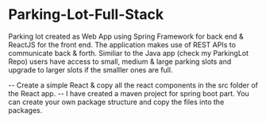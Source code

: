 # Parking-Lot-Full-Stack
Parking lot created as Web App using Spring Framework for back end &amp; ReactJS for the front end. The application makes use of REST APIs to communicate back &amp; forth. Similiar to the Java app (check my ParkingLot Repo) users have access to small, medium &amp; large parking slots and upgrade to larger slots if the smalller ones are full.

-- Create a simple React & copy all the react components in the src folder of the React app.
-- I have created a maven project for spring boot part. You can create your own package structure and copy the files into the packages.
